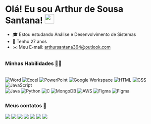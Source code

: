 # Olá! Eu sou Arthur de Sousa Santana! <img src="https://raw.githubusercontent.com/MartinHeinz/MartinHeinz/master/wave.gif" width="30px" height="30px">

- 🎓 Estou estudando Análise e Desenvolvimento de Sistemas
- :tada: Tenho 27 anos
- ✉️ Meu E-mail: arthursantana364@outlook.com
  
##
  
### Minhas Habilidades :technologist:

<div style="display: inline_block"><br>
  <img align="center" alt="Word" src="https://img.shields.io/badge/Word-2B579A?style=for-the-badge&logo=microsoft-word&logoColor=white"/>
  <img align="center" alt="Excel" src="https://img.shields.io/badge/Excel-217346?style=for-the-badge&logo=microsoft-excel&logoColor=white"/>
  <img align="center" alt="PowerPoint" src="https://img.shields.io/badge/PowerPoint-B7472A?style=for-the-badge&logo=microsoft-powerpoint&logoColor=white"/>
  <img align="center" alt="Google Workspace" src="https://img.shields.io/badge/Google_Workspace-4285F4?style=for-the-badge&logo=google&logoColor=white"/>
  <img align="center" alt="HTML" src="https://img.shields.io/badge/HTML5-E34F26?style=for-the-badge&logo=html5&logoColor=white"/>
  <img align="center" alt="CSS" src="https://img.shields.io/badge/CSS3-1572B6?style=for-the-badge&logo=css3&logoColor=white"/>
  <img align="center" alt="JavaScript" src="https://img.shields.io/badge/JavaScript-F7DF1E?style=for-the-badge&logo=javascript&logoColor=black"/><br>
  <img align="center" alt="Java" src="https://img.shields.io/badge/Java-ED8B00?style=for-the-badge&logo=java&logoColor=white"/>
  <img align="center" alt="Python" src="https://img.shields.io/badge/Python-14354C?style=for-the-badge&logo=python&logoColor=white"/>
  <img align="center" alt="C" src="https://img.shields.io/badge/C-00599C?style=for-the-badge&logo=c&logoColor=white"/>
  <img align="center" alt="MongoDB" src="https://img.shields.io/badge/MongoDB-%234ea94b.svg?style=for-the-badge&logo=mongodb&logoColor=white"/>
  <img align="center" alt="AWS" src="https://img.shields.io/badge/AWS-000.svg?style=for-the-badge&logo=amazon-aws&logoColor=white"/>
  <img align="center" alt="Figma" src="https://img.shields.io/badge/Figma-696969?style=for-the-badge&logo=figma&logoColor=figma"/>
  <img align="center" alt="Figma" src="https://img.shields.io/badge/Godot_Engine-696969?style=for-the-badge&logo=godot&logoColor=white)](https://godotengine.org">


  
</div>
  
##
  
### Meus contatos 📱
  
<div> 
  <a href = "mailto:arthursantana364@gmail.com" target="_blank"><img src="https://img.shields.io/badge/Gmail-333333?style=for-the-badge&logo=gmail&logoColor=red"></a>
  <a href = "mailto:arthursantana364@outlook.com" target="_blank"><img src="https://img.shields.io/badge/-Email-000?style=for-the-badge&logo=microsoft-outlook&logoColor=007BFF"></a>
  <a href="https://www.linkedin.com/in/arthur-de-sousa-santana/" target="_blank"><img src="https://img.shields.io/badge/-LinkedIn-%230077B5?style=for-the-badge&logo=linkedin&logoColor=white" target="_blank"></a> 
  <a href="https://wa.me/5511983459321" target="_blank"><img src="https://img.shields.io/badge/WhatsApp-25D366?style=for-the-badge&logo=whatsapp&logoColor=white"></a>
  <a href="https://www.facebook.com/arthur.desousasantana/" target="_blank"><img src="https://img.shields.io/badge/Facebook-1877F2?style=for-the-badge&logo=facebook&logoColor=white"></a>
  <a href="https://www.instagram.com/arthurito37/" target="_blank"><img src="https://img.shields.io/badge/-Instagram-%23E4405F?style=for-the-badge&logo=instagram&logoColor=white"></a> 
  <a href="https://t.me/arthurito37" target="_blank"><img src="https://img.shields.io/badge/Telegram-000?style=for-the-badge&logo=telegram&logoColor=2CA5E0"></a> 
 
</div>

<div>
  <a herf="https://github-readme-stats.vercel.app/api/top-langs/?username=Arthurito37&hide=html&theme=radical)](https://github.com/anuraghazra/github-readme-stats)"></a>
</div>
